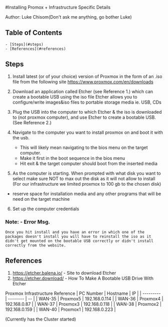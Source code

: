 #Installing Promox + Infrastructure Specific Details

Author: 
    Luke 
    Chisom(Don't ask me anything, go bother Luke)

## Table of Contents
    - [Steps](#steps) 
    - [References](#references)



## Steps

1. Install latest (or of your choice) version of Proxmox in the form of an .iso file from the following site
    https://www.proxmox.com/en/downloads

2. Download an application called Etcher (see Reference 1.) which can create a bootable USB using the iso file
    Etcher allows you to configure/write images&iso files to portable storage media ie. USB, CDs

3. Plug the USB into the computer to which Etcher & the iso is downloaded to (not proxmox computer), and use Etcher to create a bootable USB. (See Reference 2.)

4. Navigate to the computer you want to install proxmox on and boot it with the usb.
    - This will likely mean navigating to the bios menu on the target computer.
    - Make it first in the boot sequence in the bios menu
    - Hit exit & the target computer should boot from the inserted media

5. As the computer is starting. When prompted with what disk you want to select make sure NOT to max out the disk as it will not allow to install (For our infrastructure we limited proxmox to 100 gb to the chosen disk)
 - reserve space for installation media and any other programs that will be need on the target machine

6. Set up the computer credentials

### Note: - Error Msg. 
    Once you hit install and you have an error in which one of the packages doesn't install you will have to reinstall the iso as it didn't get mounted on the bootable USB correctly or didn't install correctly from the website. 




## References
1. https://etcher.balena.io/ - Site to download Etcher
2. https://etcher.download/ - How To Make A Bootable USB Drive With Etcher

Proxmox Infrastructure Reference
| PC Number | Hostname | IP |
| --------- | -------- | -- |
| WAN-35    | Proxmox5 | 192.168.0.114 |
| WAN-36    | Proxmox4 | 192.168.0.87 |
| WAN-37    | Proxmox3 | 192.168.0.118 |
| WAN-38    | Proxmox2 | 192.168.0.159 |
| WAN-40 | Proxmox1 | 192.168.0.223 |

(Currently has the Cluster started)


